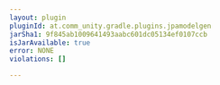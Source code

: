 ```yaml
---
layout: plugin
pluginId: at.comm_unity.gradle.plugins.jpamodelgen
jarSha1: 9f845ab1009641493aabc601dc05134ef0107ccb
isJarAvailable: true
error: NONE
violations: []

---
```

